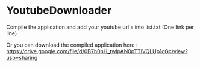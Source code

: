 # YoutubeDownloader

Compile the application and add your youtube url's into list.txt (One link per line)

Or you can download the compiled application here : https://drive.google.com/file/d/0B7h0nH_twlpAN0pTTlVQLUp1cGc/view?usp=sharing
